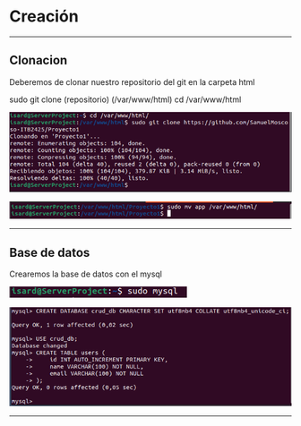 # Creación

---

## Clonacion

Deberemos de clonar nuestro repositorio del git en la carpeta html

sudo git clone (repositorio) (/var/www/html)
cd /var/www/html

![imagen](../imagenes/clonacion.png)

![imagen](../imagenes/app.png)

---

## Base de datos

Crearemos la base de datos con el mysql

![imagen](../imagenes/sql.png)

![imagen](../imagenes/base_datos.png)

---
